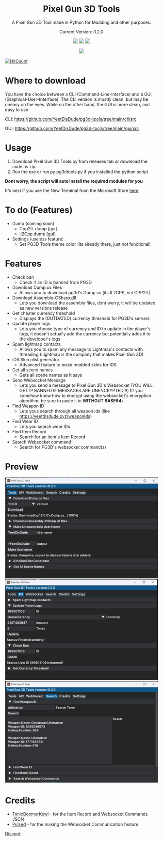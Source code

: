 
<h1 align="center">Pixel Gun 3D Tools</h1>
<p align="center">A Pixel Gun 3D Tool made in Python for Modding and other purposes.</p>
<p align="center">Current Version: 0.2.0</p>

<p align="center">
  <a href=""><img src="https://img.shields.io/github/downloads/YeetDisDude/pg3d-tools/total.svg"></a>
  <a href=""><img src="https://img.shields.io/discord/1082866190097072158"></a>
  <a href=""><img src="https://img.shields.io/github/v/release/YeetDisDude/pg3d-tools"></a>
</p>
<p align="center">
  <a href=""><img src="https://img.shields.io/github/stars/YeetDisDude/pg3d-tools?style=social"></a>
</p>

[![HitCount](https://hits.dwyl.com/YeetDisDude/pixel-gun-3d.svg?style=flat-square)](http://hits.dwyl.com/YeetDisDude/pixel-gun-3d)

# Where to download
You have the choice between a CLI (Command-Line-Interface) and a GUI (Graphical-User-Interface). The CLI version is mostly clean, but may be uneasy on the eyes. While on the other hand, the GUI is more clean, and easy to use.

CLI: https://github.com/YeetDisDude/pg3d-tools/tree/main/cli/src

GUI: https://github.com/YeetDisDude/pg3d-tools/tree/main/gui/src
  
# Usage
1. Download Pixel Gun 3D Tools.py from releases tab or download the code as zip
2. Run the exe or run py pg3dtools.py if you installed the python script

**Dont worry, the script will auto install the required modules for you**

It's best if you use the New Terminal from the Microsoft Store [here](https://apps.microsoft.com/store/detail/windows-terminal/9N0DX20HK701)

# To do (Features)
- Dump (coming soon)
  - Cpp2IL dump [gui]
  - Il2Cpp dump [gui]
- Settings (useless feature)
  - Set PG3D Tools theme color (its already there, just not functional)

# Features
- Check ban
  - Check if an ID is banned from PG3D
- Download Dump.cs Files
  - Allows you to download pg3d's Dump.cs (its IL2CPP, not CPP2IL)
- Download Assembly-CSharp.dll
  - Lets you download the assembly files, dont worry, it will be updated as new versions release
- Get cheater currency threshold
  - Displays the (OUTDATED) currency threshold for PG3D's servers
- Update player logs
  - Lets you choose type of currency and ID to update in the player's logs, it doesn't actually add the currency but potentially adds it to the developer's logs
- Spam lightmap contacts
  - Allows you to spam any message to Lightmap's contacts with threading (Lightmap is the company that makes Pixel Gun 3D)
- iOS Skin plist generator
  - Advanced feature to make modded skins for iOS
- Get all scene names
  - Gets all scene names as it says
- Send Websocket Message
  - Lets you send a message to Pixel Gun 3D's Websocket [YOU WILL GET IP BANNED IF MESSAGES ARE UNENCRYPTED!!!] (If you somehow know how to encrypt using the websocket's encryption algorithm, be sure to paste it in __WITHOUT BASE64__)
- Find Weapon ID
  - Lets yous search through all weapon ids (like https://yeetdisdude.xyz/weaponids)
- Find Wear ID
  - Lets you search wear IDs
- Find Item Record
  - Search for an item's Item Record
- Search Websocket command
  - Search for PG3D's websocket command(s)
  
# Preview
![Image1](/image/1gui.png)
![Image2](/image/2gui.png)
![Image3](/image/3gui.png)

# Credits
- [TonicBoomerKewl](https://github.com/TonicBoomerKewl) - for the Item Record and Websocket Commands JSON
- [Pulsed](https://github.com/ChrxnZ) - for the making the Websocket Communication feature

[Discord](https://discord.gg/wnr9ME7enQ)
